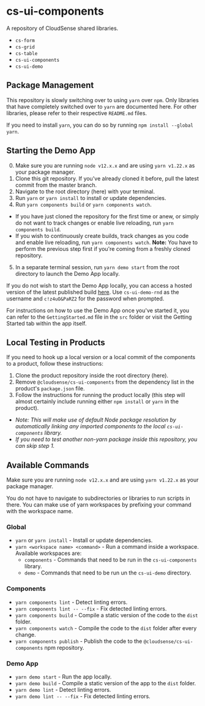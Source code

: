 # cs-ui-components

A repository of CloudSense shared libraries.

- `cs-form`
- `cs-grid`
- `cs-table`
- `cs-ui-components`
- `cs-ui-demo`

## Package Management

This repository is slowly switching over to using `yarn` over `npm`. Only libraries that have completely switched over to `yarn` are documented here. For other libraries, please refer to their respective `README.md` files.

If you need to install `yarn`, you can do so by running `npm install --global yarn`.

## Starting the Demo App

0. Make sure you are running `node v12.x.x` and are using `yarn v1.22.x` as your package manager.
1. Clone this git repository. If you've already cloned it before, pull the latest commit from the master branch.
2. Navigate to the root directory (here) with your terminal.
3. Run `yarn` or `yarn install` to install or update dependencies.
4. Run `yarn components build` or `yarn components watch`.
  - If you have just cloned the repository for the first time or anew, or simply do not want to track changes or enable live reloading, run `yarn components build`.
  - If you wish to continuously create builds, track changes as you code and enable live reloading, run `yarn components watch`. __Note:__ You have to perform the previous step first if you're coming from a freshly cloned repository.
5. In a separate terminal session, run `yarn demo start` from the root directory to launch the Demo App locally.

If you do not wish to start the Demo App locally, you can access a hosted version of the latest published build [here](https://hvar.cloudsense.com/cs-ui-demo/). Use `cs-ui-demo-rnd` as the username and `c!z4uO&PaRZ2` for the password when prompted.

For instructions on how to use the Demo App once you've started it, you can refer to the `GettingStarted.md` file in the `src` folder or visit the Getting Started tab within the app itself.

## Local Testing in Products

If you need to hook up a local version or a local commit of the components to a product, follow these instructions:
1. Clone the product repository inside the root directory (here).
2. Remove `@cloudsense/cs-ui-components` from the dependency list in the product's `package.json` file.
3. Follow the instructions for running the product locally (this step will almost certainly include running either `npm install` or `yarn` in the product).
- _Note: This will make use of default Node package resolution by automatically linking any imported components to the local `cs-ui-components` library._
- _If you need to test another non-yarn package inside this repository, you can skip step 1._

## Available Commands

Make sure you are running `node v12.x.x` and are using `yarn v1.22.x` as your package manager.

You do not have to navigate to subdirectories or libraries to run scripts in there. You can make use of yarn workspaces by prefixing your command with the workspace name.

### Global

- `yarn` or `yarn install` - Install or update dependencies.
- `yarn <workspace name> <command>` - Run a command inside a workspace. Available workspaces are:
  - `components` - Commands that need to be run in the `cs-ui-components` library.
  - `demo` - Commands that need to be run un the `cs-ui-demo` directory.

### Components

- `yarn components lint` - Detect linting errors.
- `yarn components lint -- --fix` - Fix detected linting errors.
- `yarn components build` - Compile a static version of the code to the `dist` folder.
- `yarn components watch` - Compile the code to the `dist` folder after every change.
- `yarn components publish` - Publish the code to the `@cloudsense/cs-ui-components` npm repository.

### Demo App

- `yarn demo start` - Run the app locally.
- `yarn demo build` - Compile a static version of the app to the `dist` folder.
- `yarn demo lint` - Detect linting errors.
- `yarn demo lint -- --fix` - Fix detected linting errors.
